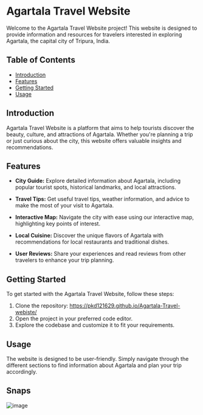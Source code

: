 # Agartala Travel Website

Welcome to the Agartala Travel Website project! This website is designed to provide information and resources for travelers interested in exploring Agartala, the capital city of Tripura, India.

## Table of Contents

- [Introduction](#introduction)
- [Features](#features)
- [Getting Started](#getting-started)
- [Usage](#usage)

## Introduction

Agartala Travel Website is a platform that aims to help tourists discover the beauty, culture, and attractions of Agartala. Whether you're planning a trip or just curious about the city, this website offers valuable insights and recommendations.

## Features

- **City Guide:** Explore detailed information about Agartala, including popular tourist spots, historical landmarks, and local attractions.

- **Travel Tips:** Get useful travel tips, weather information, and advice to make the most of your visit to Agartala.

- **Interactive Map:** Navigate the city with ease using our interactive map, highlighting key points of interest.

- **Local Cuisine:** Discover the unique flavors of Agartala with recommendations for local restaurants and traditional dishes.

- **User Reviews:** Share your experiences and read reviews from other travelers to enhance your trip planning.

## Getting Started

To get started with the Agartala Travel Website, follow these steps:

1. Clone the repository: https://pkd121629.github.io/Agartala-Travel-webiste/
2. Open the project in your preferred code editor.
3. Explore the codebase and customize it to fit your requirements.

## Usage

The website is designed to be user-friendly. Simply navigate through the different sections to find information about Agartala and plan your trip accordingly.


## Snaps

![image](https://github.com/pkd121629/Agartala-Travel-webiste/assets/149374366/fad0b881-3329-4400-b0ea-28b07aa64a8c)

